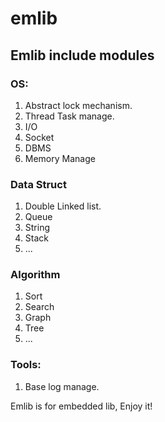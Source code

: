 # emlib

## Emlib include modules

### OS:
1. Abstract lock mechanism.
2. Thread Task manage.
3. I/O
4. Socket
5. DBMS 
6. Memory Manage 

### Data Struct 
1. Double Linked list.
2. Queue
3. String
4. Stack
5. ...

### Algorithm
1. Sort
2. Search
3. Graph
4. Tree
5. ...

### Tools:
1. Base log manage.

Emlib is for embedded lib, Enjoy it!
